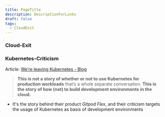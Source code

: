 ```yaml
---
title: PageTitle
description: DescriptionForLinks
draft: false
tags:
  - CloudExit
---
```

### Cloud-Exit

### Kubernetes-Criticism
Article: [We’re leaving Kubernetes - Blog](https://www.gitpod.io/blog/we-are-leaving-kubernetes)
>**This is not a story of whether or not to use Kubernetes for production workloads** that’s a whole separate conversation. 
>**This is the story of how (not) to build development environments in the cloud.**
- It's the story behind their product *Gitpod Flex*, and their criticism targets the usage of Kubernetes as basis of development environments

